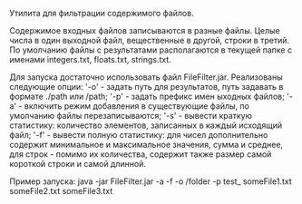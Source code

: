 Утилита для фильтрации содержимого файлов.

Содержимое входных файлов записываются в разные файлы. Целые числа в один выходной файл, вещественные в другой, строки в третий. По умолчанию файлы с результатами располагаются в текущей папке с именами integers.txt, floats.txt, strings.txt.

Для запуска достаточно использовать файл FileFilter.jar.
Реализованы следующие опции:
  '-o' - задать путь для результатов, путь задавать в формате ./path или /path;
  '-p' - задать префикс имен ыходных файлов;
  '-a' - включить режим добавления в существующие файлы, по умолчанию файлы перезаписываются;
  '-s' - вывести краткую статистику: количество элементов, записанных в каждый исходящий файл;
  '-f' - вывести полную статистику: для чисел дополнительно содержит минимальное и максимальное значения, сумма и среднее, для строк - помимо их количества, содержит также размер самой короткой строки и самой длинной.

  Пример запуска:
  java -jar FileFilter.jar -a -f -o /folder -p test_ someFile1.txt someFile2.txt someFile3.txt
